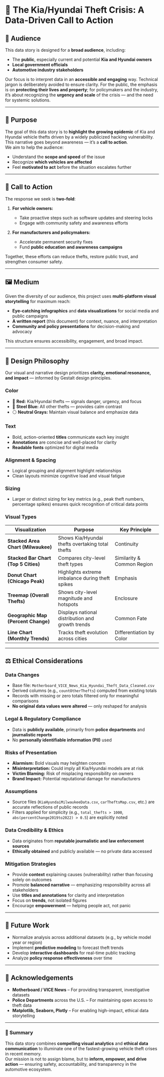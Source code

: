 # 🚗 The Kia/Hyundai Theft Crisis: A Data-Driven Call to Action

## 🎯 Audience

This data story is designed for a **broad audience**, including:
- The **public**, especially current and potential **Kia and Hyundai owners**
- **Local government officials**
- **Automotive industry stakeholders**

Our focus is to interpret data in an **accessible and engaging** way. Technical jargon is deliberately avoided to ensure clarity. For the public, the emphasis is on **protecting their lives and property**; for policymakers and the industry, it’s about recognizing the **urgency and scale** of the crisis — and the need for systemic solutions.

---

## 🧭 Purpose

The goal of this data story is to **highlight the growing epidemic** of Kia and Hyundai vehicle thefts driven by a widely publicized hacking vulnerability.  
This narrative goes beyond awareness — it’s a **call to action**.  
We aim to help the audience:
- Understand the **scope and speed** of the issue  
- Recognize **which vehicles are affected**  
- Feel **motivated to act** before the situation escalates further  

---

## 📣 Call to Action

The response we seek is **two-fold**:

1. **For vehicle owners:**  
   - Take proactive steps such as software updates and steering locks  
   - Engage with community safety and awareness efforts  

2. **For manufacturers and policymakers:**  
   - Accelerate permanent security fixes  
   - Fund **public education and awareness campaigns**  

Together, these efforts can reduce thefts, restore public trust, and strengthen consumer safety.

---

## 🖼️ Medium

Given the diversity of our audience, this project uses **multi-platform visual storytelling** for maximum reach:
- **Eye-catching infographics** and **data visualizations** for social media and public campaigns  
- **A written report** (this document) for context, nuance, and interpretation  
- **Community and policy presentations** for decision-making and advocacy  

This structure ensures accessibility, engagement, and broad impact.

---

## 🎨 Design Philosophy

Our visual and narrative design prioritizes **clarity, emotional resonance, and impact** — informed by Gestalt design principles.

### **Color**
- 🔴 **Red:** Kia/Hyundai thefts — signals danger, urgency, and focus  
- 🔵 **Steel Blue:** All other thefts — provides calm contrast  
- ⚪ **Neutral Grays:** Maintain visual balance and emphasize data  

### **Text**
- Bold, action-oriented **titles** communicate each key insight  
- **Annotations** are concise and well-placed for clarity  
- **Readable fonts** optimized for digital media  

### **Alignment & Spacing**
- Logical grouping and alignment highlight relationships  
- Clean layouts minimize cognitive load and visual fatigue  

### **Sizing**
- Larger or distinct sizing for key metrics (e.g., peak theft numbers, percentage spikes) ensures quick recognition of critical data points  

### **Visual Types**
| Visualization | Purpose | Key Principle |
|----------------|----------|----------------|
| **Stacked Area Chart (Milwaukee)** | Shows Kia/Hyundai thefts overtaking total thefts | Continuity |
| **Stacked Bar Chart (Top 5 Cities)** | Compares city-level theft types | Similarity & Common Region |
| **Donut Chart (Chicago Peak)** | Highlights extreme imbalance during theft spikes | Emphasis |
| **Treemap (Overall Thefts)** | Shows city-level magnitude and hotspots | Enclosure |
| **Geographic Map (Percent Change)** | Displays national distribution and growth trends | Common Fate |
| **Line Chart (Monthly Trends)** | Tracks theft evolution across cities | Differentiation by Color |

---

## ⚖️ Ethical Considerations

### **Data Changes**
- Base file: `Motherboard_VICE_News_Kia_Hyundai_Theft_Data_Cleaned.csv`  
- Derived columns (e.g., `countOtherThefts`) computed from existing totals  
- Records with missing or zero totals filtered only for meaningful comparisons  
- **No original data values were altered** — only reshaped for analysis  

### **Legal & Regulatory Compliance**
- Data is **publicly available**, primarily from **police departments** and **journalistic reports**  
- No **personally identifiable information (PII)** used  

### **Risks of Presentation**
- **Alarmism:** Bold visuals may heighten concern  
- **Misinterpretation:** Could imply all Kia/Hyundai models are at risk  
- **Victim Blaming:** Risk of misplacing responsibility on owners  
- **Brand Impact:** Potential reputational damage for manufacturers  

### **Assumptions**
- Source files (`KiaHyundaiMilwaukeeData.csv`, `carTheftsMap.csv`, etc.) are accurate reflections of public records  
- Filters applied for simplicity (e.g., `total_thefts > 1000`, `abs(percentChange2019to2022) > 0.5`) are explicitly noted  

### **Data Credibility & Ethics**
- Data originates from **reputable journalistic and law enforcement sources**  
- **Ethically obtained** and publicly available — no private data accessed  

### **Mitigation Strategies**
- Provide **context** explaining causes (vulnerability) rather than focusing solely on outcomes  
- Promote **balanced narrative** — emphasizing responsibility across all stakeholders  
- Use **titles and annotations** for clarity and interpretation  
- Focus on **trends**, not isolated figures  
- Encourage **empowerment** — helping people act, not panic  

---

## 🚀 Future Work

- Normalize analysis across additional datasets (e.g., by vehicle model year or region)  
- Implement **predictive modeling** to forecast theft trends  
- Develop **interactive dashboards** for real-time public tracking  
- Analyze **policy response effectiveness** over time  

---

## 🙏 Acknowledgements

- **Motherboard / VICE News** – For providing transparent, investigative datasets  
- **Police Departments** across the U.S. – For maintaining open access to theft data  
- **Matplotlib, Seaborn, Plotly** – For enabling high-impact, ethical data storytelling  

---

### 🧩 Summary

This data story combines **compelling visual analytics** and **ethical data communication** to illuminate one of the fastest-growing vehicle theft crises in recent memory.  
Our mission is not to assign blame, but to **inform, empower, and drive action** — ensuring safety, accountability, and transparency in the automotive ecosystem.
